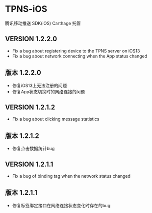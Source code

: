 # TPNS-iOS
腾讯移动推送 SDK(iOS) Carthage 托管

VERSION 1.2.2.0
-------------------------------------------
* Fix a bug about registering device to the TPNS server on iOS13
* Fix a bug about network connecting when the App status changed

版本 1.2.2.0
-------------------------------------------
* 修复iOS13上无法注册的问题
* 修复App状态切换时的网络连接的问题

VERSION 1.2.1.2
-------------------------------------------
* Fix a bug about clicking message statistics

版本 1.2.1.2
-------------------------------------------
* 修复点击数据统计bug


VERSION 1.2.1.1
-------------------------------------------

* Fix a bug of binding tag when the network status changed

版本 1.2.1.1
-------------------------------------------
* 修复标签绑定接口在网络连接状态变化时存在的bug
